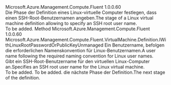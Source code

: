 <Type Name="IWithLinuxRootUsernameUnmanaged" FullName="Microsoft.Azure.Management.Compute.Fluent.VirtualMachine.Definition.IWithLinuxRootUsernameUnmanaged">
  <TypeSignature Language="C#" Value="public interface IWithLinuxRootUsernameUnmanaged" />
  <TypeSignature Language="ILAsm" Value=".class public interface auto ansi abstract IWithLinuxRootUsernameUnmanaged" />
  <TypeSignature Language="DocId" Value="T:Microsoft.Azure.Management.Compute.Fluent.VirtualMachine.Definition.IWithLinuxRootUsernameUnmanaged" />
  <TypeSignature Language="VB.NET" Value="Public Interface IWithLinuxRootUsernameUnmanaged" />
  <TypeSignature Language="F#" Value="type IWithLinuxRootUsernameUnmanaged = interface" />
  <AssemblyInfo>
    <AssemblyName>Microsoft.Azure.Management.Compute.Fluent</AssemblyName>
    <AssemblyVersion>1.0.0.60</AssemblyVersion>
  </AssemblyInfo>
  <Interfaces />
  <Docs>
    <summary>
            <span data-ttu-id="c7510-101">Die Phase der Definition eines Linux-virtuelle Computer festlegen, dass einen SSH-Root-Benutzernamen angeben.</span><span class="sxs-lookup"><span data-stu-id="c7510-101">The stage of a Linux virtual machine definition allowing to specify an SSH root user name.</span></span>
            </summary>
    <remarks>To be added.</remarks>
  </Docs>
  <Members>
    <Member MemberName="WithRootUsername">
      <MemberSignature Language="C#" Value="public Microsoft.Azure.Management.Compute.Fluent.VirtualMachine.Definition.IWithLinuxRootPasswordOrPublicKeyUnmanaged WithRootUsername (string rootUserName);" />
      <MemberSignature Language="ILAsm" Value=".method public hidebysig newslot virtual instance class Microsoft.Azure.Management.Compute.Fluent.VirtualMachine.Definition.IWithLinuxRootPasswordOrPublicKeyUnmanaged WithRootUsername(string rootUserName) cil managed" />
      <MemberSignature Language="DocId" Value="M:Microsoft.Azure.Management.Compute.Fluent.VirtualMachine.Definition.IWithLinuxRootUsernameUnmanaged.WithRootUsername(System.String)" />
      <MemberSignature Language="VB.NET" Value="Public Function WithRootUsername (rootUserName As String) As IWithLinuxRootPasswordOrPublicKeyUnmanaged" />
      <MemberSignature Language="F#" Value="abstract member WithRootUsername : string -&gt; Microsoft.Azure.Management.Compute.Fluent.VirtualMachine.Definition.IWithLinuxRootPasswordOrPublicKeyUnmanaged" Usage="iWithLinuxRootUsernameUnmanaged.WithRootUsername rootUserName" />
      <MemberType>Method</MemberType>
      <AssemblyInfo>
        <AssemblyName>Microsoft.Azure.Management.Compute.Fluent</AssemblyName>
        <AssemblyVersion>1.0.0.60</AssemblyVersion>
      </AssemblyInfo>
      <ReturnValue>
        <ReturnType>Microsoft.Azure.Management.Compute.Fluent.VirtualMachine.Definition.IWithLinuxRootPasswordOrPublicKeyUnmanaged</ReturnType>
      </ReturnValue>
      <Parameters>
        <Parameter Name="rootUserName" Type="System.String" />
      </Parameters>
      <Docs>
        <param name="rootUserName"><span data-ttu-id="c7510-102">Ein Benutzername, befolgen die erforderlichen Namenskonvention für Linux-Benutzernamen.</span><span class="sxs-lookup"><span data-stu-id="c7510-102">A user name following the required naming convention for Linux user names.</span></span></param>
        <summary>
            <span data-ttu-id="c7510-103">Gibt ein SSH-Root-Benutzername für den virtuellen Linux-Computer an.</span><span class="sxs-lookup"><span data-stu-id="c7510-103">Specifies an SSH root user name for the Linux virtual machine.</span></span>
            </summary>
        <returns>To be added.</returns>
        <remarks>To be added.</remarks>
        <return><span data-ttu-id="c7510-104">die nächste Phase der Definition.</span><span class="sxs-lookup"><span data-stu-id="c7510-104">The next stage of the definition.</span></span></return>
      </Docs>
    </Member>
  </Members>
</Type>